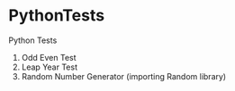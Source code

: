 # PythonTests
 Python Tests
 
 1. Odd Even Test
 2. Leap Year Test
 3. Random Number Generator (importing Random library)
